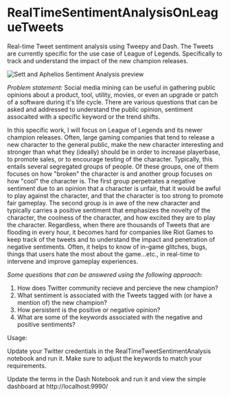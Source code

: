 # RealTimeSentimentAnalysisOnLeagueTweets
Real-time Tweet sentiment analysis using Tweepy and Dash. The Tweets are currently specific for the use case of League of Legends. Specifically to track and understand the impact of the new champion releases.

![Sett and Aphelios Sentiment Analysis preview]()


*Problem statement:* Social media mining can be useful in gathering public opinions about a product, tool, utility, movies, or even an upgrade or patch of a software during it's life cycle. There are various questions that can be asked and addressed to understand the public opinion, sentiment assocaited with a specific keyword or the trend shifts.

In this specific work, I will focus on League of Legends and its newer champion releases. Often, large gaming companies that tend to release a new character to the general public, make the new character interesting and stronger than what they (ideally) should be in order to increase playerbase, to promote sales, or to encourage testing of the character. Typically, this entails several segregated groups of people. Of these groups, one of them focuses on how "broken" the character is and another group focuses on how "cool" the character is. The first group perpetrates a negative sentiment due to an opinion that a character is unfair, that it would be awful to play against the character, and that the character is too strong to promote fair gameplay. The second group is in awe of the new character and typically carries a positive sentiment that emphasizes the novelty of the character, the coolness of the character, and how excited they are to play the character.
Regardless, when there are thousands of Tweets that are flooding in every hour, it becomes hard for companies like Riot Games to keep track of the tweets and to understand the impact and penetration of negative sentiments. Often, it helps to know of in-game glitches, bugs, things that users hate the most about the game...etc., in real-time to intervene and improve gameplay experiences.

*Some questions that can be answered using the following approach:*
1. How does Twitter community recieve and percieve the new champion? 
2. What sentiment is associated with the Tweets tagged with (or have a mention of) the new champion? 
3. How persistent is the positive or negative opinion? 
4. What are some of the keywords associated with the negative and positive sentiments?


Usage:

Update your Twitter credentials in the RealTimeTweetSentimentAnalysis notebook and run it. Make sure to adjust the keywords to match your requirements.

Update the terms in the Dash Notebook and run it and view the simple dashboard at http://localhost:9990/
